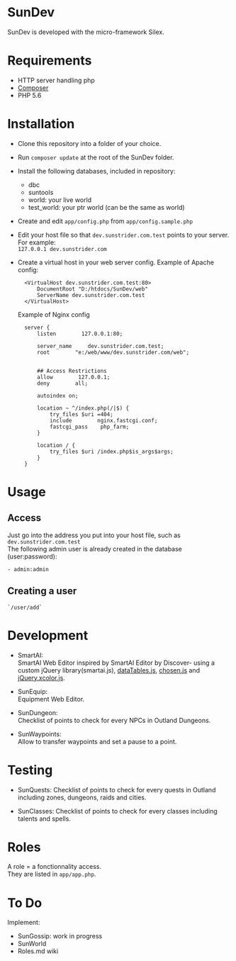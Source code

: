 # SunDev
SunDev is developed with the micro-framework Silex.

# Requirements
-  HTTP server handling php
-  [Composer](https://getcomposer.org/)
-  PHP 5.6

# Installation
- Clone this repository into a folder of your choice.
- Run `composer update` at the root of the SunDev folder.
- Install the following databases, included in repository:
    - dbc
    - suntools
    - world: your live world
    - test_world: your ptr world (can be the same as world)
- Create and edit `app/config.php` from `app/config.sample.php`
- Edit your host file so that `dev.sunstrider.com.test` points to your server. For example:   
        `127.0.0.1 dev.sunstrider.com`
- Create a virtual host in your web server config.
    Example of Apache config:

        <VirtualHost dev.sunstrider.com.test:80>
            DocumentRoot "D:/htdocs/SunDev/web"
            ServerName dev.sunstrider.com.test
        </VirtualHost>
        
    Example of Nginx config  

        server {
            listen        127.0.0.1:80;

            server_name     dev.sunstrider.com.test;
            root        "e:/web/www/dev.sunstrider.com/web";


            ## Access Restrictions
            allow        127.0.0.1;
            deny        all;

            autoindex on;

            location ~ ^/index.php(/|$) {
                try_files $uri =404;
                include        nginx.fastcgi.conf;
                fastcgi_pass    php_farm;
            }

            location / {
                try_files $uri /index.php$is_args$args;
            }
        }

# Usage
## Access
Just go into the address you put into your host file, such as `dev.sunstrider.com.test`  
The following admin user is already created in the database (user:password):

    - admin:admin

## Creating a user
    `/user/add`

# Development
* SmartAI:  
  SmartAI Web Editor inspired by SmartAI Editor by Discover- using a custom jQuery library(smartai.js), [dataTables.js](http://www.datatables.net/), [chosen.js](http://harvesthq.github.io/chosen/) and [jQuery.xcolor.js](https://github.com/infusion/jQuery-xcolor).

* SunEquip:  
  Equipment Web Editor.

* SunDungeon:  
  Checklist of points to check for every NPCs in Outland Dungeons.

* SunWaypoints:  
  Allow to transfer waypoints and set a pause to a point.

# Testing
* SunQuests:
  Checklist of points to check for every quests in Outland including zones, dungeons, raids and cities.

* SunClasses:
  Checklist of points to check for every classes including talents and spells.

# Roles
A role = a fonctionnality access.  
They are listed in `app/app.php`.

# To Do
Implement: 

* SunGossip: work in progress
* SunWorld
* Roles.md wiki
